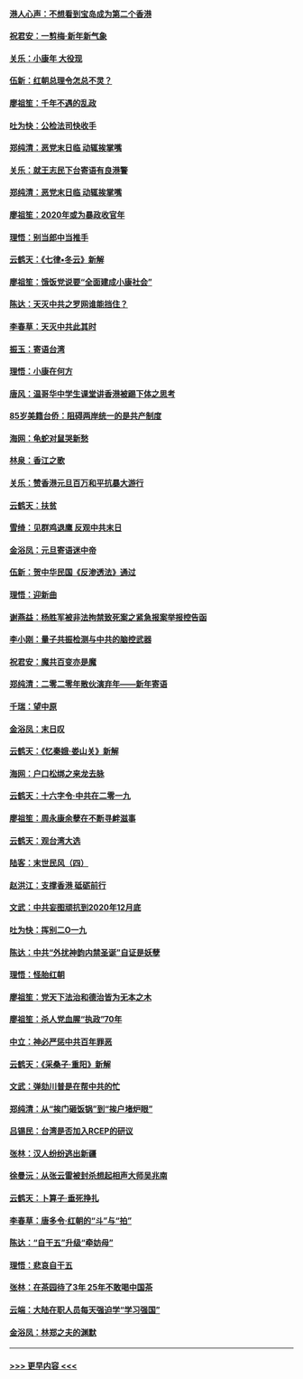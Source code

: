 #### [港人心声：不想看到宝岛成为第二个香港](../pages/nsc993/n11778817.md?t=01091855) 
#### [祝君安：一剪梅‧新年新气象](../pages/nsc993/n11776340.md?t=01091855) 
#### [关乐：小康年 大役现](../pages/nsc993/n11774213.md?t=01091855) 
#### [伍新：红朝总理令怎总不灵？](../pages/nsc993/n11770813.md?t=01091855) 
#### [廖祖笙：千年不遇的乱政](../pages/nsc993/n11770373.md?t=01091855) 
#### [吐为快：公检法司快收手](../pages/nsc993/n11770359.md?t=01091855) 
#### [郑纯清：恶党末日临 动辄挨掌嘴](../pages/nsc993/n11769912.md?t=01091855) 
#### [关乐：就王志民下台寄语有良港警](../pages/nsc993/n11769903.md?t=01091855) 
#### [郑纯清：恶党末日临 动辄挨掌嘴](../pages/nsc993/n11769356.md?t=01091855) 
#### [廖祖笙：2020年或为暴政收官年](../pages/nsc993/n11768216.md?t=01091855) 
#### [理悟：别当郎中当推手](../pages/nsc993/n11768243.md?t=01091855) 
#### [云鹤天：《七律▪冬云》新解](../pages/nsc993/n11768204.md?t=01091855) 
#### [廖祖笙：饿饭党说要“全面建成小康社会”](../pages/nsc993/n11767482.md?t=01091855) 
#### [陈达：天灭中共之罗网谁能挡住？](../pages/nsc993/n11767465.md?t=01091855) 
#### [李春草：天灭中共此其时](../pages/nsc993/n11767452.md?t=01091855) 
#### [振玉：寄语台湾](../pages/nsc993/n11767432.md?t=01091855) 
#### [理悟：小康在何方](../pages/nsc993/n11767394.md?t=01091855) 
#### [唐风：温哥华中学生课堂讲香港被踢下体之思考](../pages/nsc993/n11766848.md?t=01091855) 
#### [85岁美籍台侨：阻碍两岸统一的是共产制度](../pages/nsc993/n11765043.md?t=01091855) 
#### [海网：龟蛇对鼠哭新愁](../pages/nsc993/n11764895.md?t=01091855) 
#### [林泉：香江之歌](../pages/nsc993/n11764415.md?t=01091855) 
#### [关乐：赞香港元旦百万和平抗暴大游行](../pages/nsc993/n11764382.md?t=01091855) 
#### [云鹤天：扶贫](../pages/nsc993/n11764245.md?t=01091855) 
#### [雪绮：见群鸡退鹰  反观中共末日](../pages/nsc993/n11762112.md?t=01091855) 
#### [金浴凤：元旦寄语迷中帝](../pages/nsc993/n11761788.md?t=01091855) 
#### [伍新：贺中华民国《反渗透法》通过](../pages/nsc993/n11761994.md?t=01091855) 
#### [理悟：迎新曲](../pages/nsc993/n11761152.md?t=01091855) 
#### [谢燕益：杨胜军被非法拘禁致死案之紧急报案举报控告函](../pages/nsc993/n11756134.md?t=01091855) 
#### [李小刚：量子共振检测与中共的脑控武器](../pages/nsc993/n11754518.md?t=01091855) 
#### [祝君安：魔共百变亦是魔](../pages/nsc993/n11754469.md?t=01091855) 
#### [郑纯清：二零二零年散伙演弃年——新年寄语](../pages/nsc993/n11754195.md?t=01091855) 
#### [千瑞：望中原](../pages/nsc993/n11754159.md?t=01091855) 
#### [金浴凤：末日叹](../pages/nsc993/n11752359.md?t=01091855) 
#### [云鹤天：《忆秦娥‧娄山关》新解](../pages/nsc993/n11752348.md?t=01091855) 
#### [海网：户口松绑之来龙去脉](../pages/nsc993/n11752328.md?t=01091855) 
#### [云鹤天：十六字令‧中共在二零一九](../pages/nsc993/n11752305.md?t=01091855) 
#### [廖祖笙：周永康余孽在不断寻衅滋事](../pages/nsc993/n11751013.md?t=01091855) 
#### [云鹤天：观台湾大选](../pages/nsc993/n11751007.md?t=01091855) 
#### [陆客：末世民风（四）](../pages/nsc993/n11749203.md?t=01091855) 
#### [赵洪江：支撑香港 砥砺前行](../pages/nsc993/n11748482.md?t=01091855) 
#### [文武：中共妄图顽抗到2020年12月底](../pages/nsc993/n11748446.md?t=01091855) 
#### [吐为快：挥别二O一九](../pages/nsc993/n11748411.md?t=01091855) 
#### [陈达：中共“外扰神韵内禁圣诞”自证是妖孽](../pages/nsc993/n11748226.md?t=01091855) 
#### [理悟：怪胎红朝](../pages/nsc993/n11748206.md?t=01091855) 
#### [廖祖笙：党天下法治和德治皆为无本之木](../pages/nsc993/n11748135.md?t=01091855) 
#### [廖祖笙：杀人党血腥“执政”70年](../pages/nsc993/n11745144.md?t=01091855) 
#### [中立：神必严惩中共百年罪恶](../pages/nsc993/n11744970.md?t=01091855) 
#### [云鹤天：《采桑子‧重阳》新解](../pages/nsc993/n11744948.md?t=01091855) 
#### [文武：弹劾川普是在帮中共的忙](../pages/nsc993/n11744758.md?t=01091855) 
#### [郑纯清：从“挨门砸饭锅”到“挨户堵炉眼”](../pages/nsc993/n11744745.md?t=01091855) 
#### [吕锡民：台湾是否加入RCEP的研议](../pages/nsc993/n11744701.md?t=01091855) 
#### [张林：汉人纷纷逃出新疆](../pages/nsc993/n11743530.md?t=01091855) 
#### [徐曼沅：从张云雷被封杀想起相声大师吴兆南](../pages/nsc993/n11741816.md?t=01091855) 
#### [云鹤天：卜算子‧垂死挣扎](../pages/nsc993/n11739956.md?t=01091855) 
#### [李春草：唐多令‧红朝的“斗”与“拍”](../pages/nsc993/n11739830.md?t=01091855) 
#### [陈达：“自干五”升级“牵妨母”](../pages/nsc993/n11739724.md?t=01091855) 
#### [理悟：悲哀自干五](../pages/nsc993/n11739547.md?t=01091855) 
#### [张林：在茶园待了3年 25年不敢喝中国茶](../pages/nsc993/n11739240.md?t=01091855) 
#### [云端：大陆在职人员每天强迫学“学习强国”](../pages/nsc993/n11738735.md?t=01091855) 
#### [金浴凤：林郑之夫的渊默](../pages/nsc993/n11737735.md?t=01091855) 

----
#### [ >>> 更早内容 <<< ](../indexes/nsc993-earlier.md)
